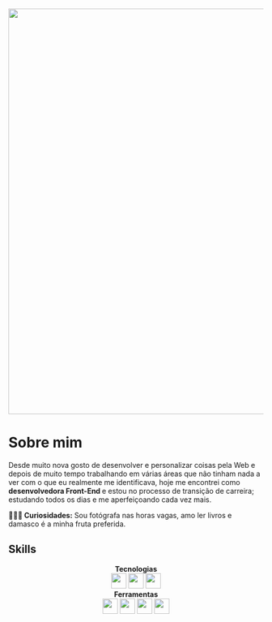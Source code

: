  ### <div align=center> <img src="https://github.com/CibelleN94/CibelleN94/assets/154359374/41c20b85-77a2-4c33-b8f2-5f18801fc620" width="800px" /> </div>

<h1> Sobre mim </h1> 
Desde muito nova gosto de desenvolver e personalizar coisas pela Web e depois de muito tempo trabalhando em várias áreas que não tinham nada a ver com o que eu realmente me identificava, hoje me encontrei como <strong> desenvolvedora Front-End </strong> e estou no processo de transição de carreira; estudando todos os dias e me aperfeiçoando cada vez mais.

<strong>🕵🏻‍♀️ Curiosidades:</strong> Sou fotógrafa nas horas vagas, amo ler livros e damasco é a minha fruta preferida.

<h2><strong> Skills </strong></h2>

<div align=center><strong>Tecnologias</strong> </div>
<div align=center>
<img src="https://github.com/CibelleN94/CibelleN94/assets/154359374/b3b27803-0514-4c23-ad1a-260c6166e1d0" width="30px" />
<img src="https://github.com/CibelleN94/CibelleN94/assets/154359374/2c886cc2-4901-4c42-965b-639f09eb0043" width="30px" />
<img src="https://github.com/CibelleN94/CibelleN94/assets/154359374/af32d302-6431-4dda-ae8f-1c6033b0f65d" width="30px" />
<div align=center> <strong> Ferramentas</strong> </div>
<div align=center> 
<img src="https://github.com/CibelleN94/CibelleN94/assets/154359374/1fc08ff1-006d-40b5-97fd-58862a0abec1" width="30px" />
<img src="https://github.com/CibelleN94/CibelleN94/assets/154359374/07036833-5cba-4e71-ae2d-0d2aab1bf37f" width="30px" />
 <img src="https://github.com/CibelleN94/CibelleN94/assets/154359374/8083da27-8711-4591-97ba-26ce732b5cb9" width="30px" />
<img src="https://github.com/CibelleN94/CibelleN94/assets/154359374/47bf9241-d174-40ed-9bf2-0181973c05d1" width="30px" /></div>




<!--
**CibelleN94/CibelleN94** is a ✨ _special_ ✨ repository because its `README.md` (this file) appears on your GitHub profile.

Here are some ideas to get you started:

- 🔭 I’m currently working on ...
- 🌱 I’m currently learning ...
- 👯 I’m looking to collaborate on ...
- 🤔 I’m looking for help with ...
- 💬 Ask me about ...
- 📫 How to reach me: ...
- 😄 Pronouns: ...
- ⚡ Fun fact: ...
-->
